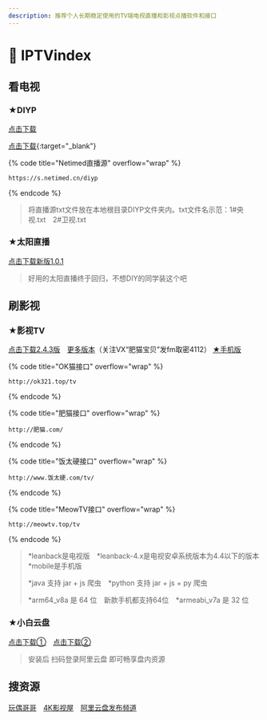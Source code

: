 ```yaml
---
description: 推荐个人长期稳定使用的TV端电视直播和影视点播软件和接口
---
```


# 🚩 IPTVindex

## 看电视

### ★DIYP

[点击下载](https://www.right.com.cn/forum/thread-8280295-1-1.html)

[点击下载](https://www.right.com.cn/forum/thread-8280295-1-1.html){:target="\_blank"}

{% code title="Netimed直播源" overflow="wrap" %}
```
https://s.netimed.cn/diyp
```
{% endcode %}

> 将直播源txt文件放在本地根目录DIYP文件夹内。txt文件名示范：1#央视.txt　2#卫视.txt

### ★太阳直播

[点击下载新版1.0.1](https://tansuo.lanzoue.com/iwCRt241sdze)

> 好用的太阳直播终于回归，不想DIY的同学装这个吧

## 刷影视

### ★影视TV

[点击下载2.4.3版](https://tansuo.lanzoue.com/iviR9249m8yf)　[更多版本](https://fatcat2023.lanzoum.com/b04drxm4j)（关注VX“肥猫宝贝”发fm取密4112） [★手机版](https://fatcat2023.lanzoum.com/b04dry27i)

{% code title="OK猫接口" overflow="wrap" %}
```
http://ok321.top/tv
```
{% endcode %}

{% code title="肥猫接口" overflow="wrap" %}
```
http://肥猫.com/
```
{% endcode %}

{% code title="饭太硬接口" overflow="wrap" %}
```
http://www.饭太硬.com/tv/
```
{% endcode %}

{% code title="MeowTV接口" overflow="wrap" %}
```
http://meowtv.top/tv
```
{% endcode %}

> \*leanback是电视版　\*leanback-4.x是电视安卓系统版本为4.4以下的版本　\*mobile是手机版
>
> \*java 支持 jar + js 爬虫　\*python 支持 jar + js + py 爬虫
>
> \*arm64\_v8a 是 64 位　新款手机都支持64位　\*armeabi\_v7a 是 32 位

### ★小白云盘

[点击下载①](https://www.aliyundrive.com/s/EkGo3a8wFwP)　[点击下载②](https://www.123pan.com/s/Z6DHjv-BYbm.html)

> 安装后 扫码登录阿里云盘 即可畅享盘内资源

## 搜资源

[玩偶哥哥](https://wogg.link/)　[4K影视屋](https://t.me/dianying4K)　[阿里云盘发布频道](https://t.me/shareAliyun)　
